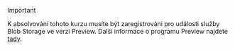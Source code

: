 > [!IMPORTANT]
> K absolvování tohoto kurzu musíte být zaregistrováni pro události služby Blob Storage ve verzi Preview.  Další informace o programu Preview najdete [tady](https://docs.microsoft.com/azure/storage/blobs/storage-blob-event-overview#join-the-preview).
